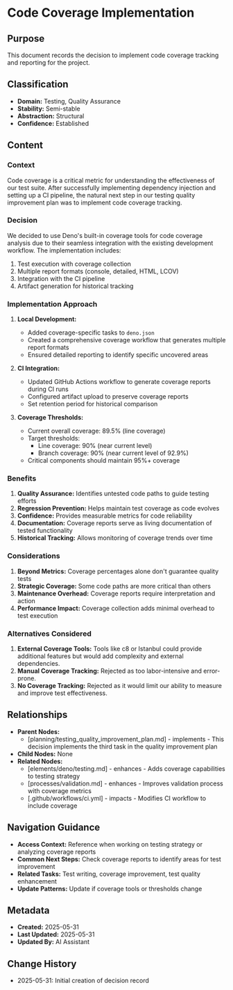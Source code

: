 # Code Coverage Implementation

## Purpose
This document records the decision to implement code coverage tracking and reporting for the project.

## Classification
- **Domain:** Testing, Quality Assurance
- **Stability:** Semi-stable
- **Abstraction:** Structural
- **Confidence:** Established

## Content

### Context

Code coverage is a critical metric for understanding the effectiveness of our test suite. After successfully implementing dependency injection and setting up a CI pipeline, the natural next step in our testing quality improvement plan was to implement code coverage tracking.

### Decision

We decided to use Deno's built-in coverage tools for code coverage analysis due to their seamless integration with the existing development workflow. The implementation includes:

1. Test execution with coverage collection
2. Multiple report formats (console, detailed, HTML, LCOV)
3. Integration with the CI pipeline
4. Artifact generation for historical tracking

### Implementation Approach

1. **Local Development:**
   - Added coverage-specific tasks to `deno.json`
   - Created a comprehensive coverage workflow that generates multiple report formats
   - Ensured detailed reporting to identify specific uncovered areas

2. **CI Integration:**
   - Updated GitHub Actions workflow to generate coverage reports during CI runs
   - Configured artifact upload to preserve coverage reports
   - Set retention period for historical comparison

3. **Coverage Thresholds:**
   - Current overall coverage: 89.5% (line coverage)
   - Target thresholds:
     - Line coverage: 90% (near current level)
     - Branch coverage: 90% (near current level of 92.9%)
   - Critical components should maintain 95%+ coverage

### Benefits

1. **Quality Assurance:** Identifies untested code paths to guide testing efforts
2. **Regression Prevention:** Helps maintain test coverage as code evolves
3. **Confidence:** Provides measurable metrics for code reliability
4. **Documentation:** Coverage reports serve as living documentation of tested functionality
5. **Historical Tracking:** Allows monitoring of coverage trends over time

### Considerations

1. **Beyond Metrics:** Coverage percentages alone don't guarantee quality tests
2. **Strategic Coverage:** Some code paths are more critical than others
3. **Maintenance Overhead:** Coverage reports require interpretation and action
4. **Performance Impact:** Coverage collection adds minimal overhead to test execution

### Alternatives Considered

1. **External Coverage Tools:** Tools like c8 or Istanbul could provide additional features but would add complexity and external dependencies.
2. **Manual Coverage Tracking:** Rejected as too labor-intensive and error-prone.
3. **No Coverage Tracking:** Rejected as it would limit our ability to measure and improve test effectiveness.

## Relationships
- **Parent Nodes:** 
  - [planning/testing_quality_improvement_plan.md] - implements - This decision implements the third task in the quality improvement plan
- **Child Nodes:** None
- **Related Nodes:** 
  - [elements/deno/testing.md] - enhances - Adds coverage capabilities to testing strategy
  - [processes/validation.md] - enhances - Improves validation process with coverage metrics
  - [.github/workflows/ci.yml] - impacts - Modifies CI workflow to include coverage

## Navigation Guidance
- **Access Context:** Reference when working on testing strategy or analyzing coverage reports
- **Common Next Steps:** Check coverage reports to identify areas for test improvement
- **Related Tasks:** Test writing, coverage improvement, test quality enhancement
- **Update Patterns:** Update if coverage tools or thresholds change

## Metadata
- **Created:** 2025-05-31
- **Last Updated:** 2025-05-31
- **Updated By:** AI Assistant

## Change History
- 2025-05-31: Initial creation of decision record
